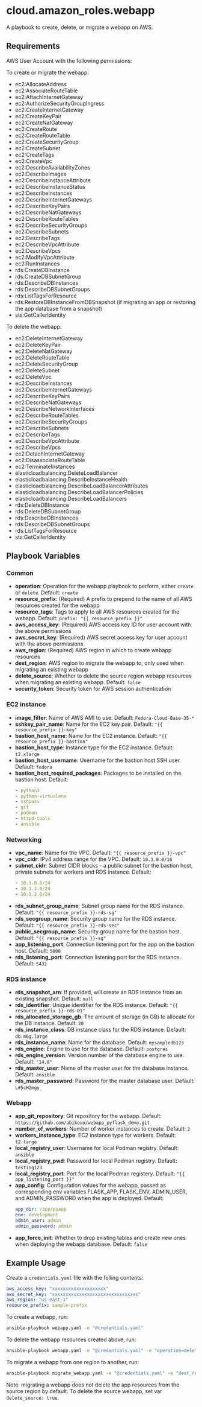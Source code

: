 # cloud.amazon_roles.webapp

A playbook to create, delete, or migrate a webapp on AWS.

## Requirements

AWS User Account with the following permissions:

To create or migrate the webapp:

* ec2:AllocateAddress
* ec2:AssociateRouteTable
* ec2:AttachInternetGateway
* ec2:AuthorizeSecurityGroupIngress
* ec2:CreateInternetGateway
* ec2:CreateKeyPair
* ec2:CreateNatGateway
* ec2:CreateRoute
* ec2:CreateRouteTable
* ec2:CreateSecurityGroup
* ec2:CreateSubnet
* ec2:CreateTags
* ec2:CreateVpc
* ec2:DescribeAvailabilityZones
* ec2:DescribeImages
* ec2:DescribeInstanceAttribute
* ec2:DescribeInstanceStatus
* ec2:DescribeInstances
* ec2:DescribeInternetGateways
* ec2:DescribeKeyPairs
* ec2:DescribeNatGateways
* ec2:DescribeRouteTables
* ec2:DescribeSecurityGroups
* ec2:DescribeSubnets
* ec2:DescribeTags
* ec2:DescribeVpcAttribute
* ec2:DescribeVpcs
* ec2:ModifyVpcAttribute
* ec2:RunInstances
* rds:CreateDBInstance
* rds:CreateDBSubnetGroup
* rds:DescribeDBInstances
* rds:DescribeDBSubnetGroups
* rds:ListTagsForResource
* rds:RestoreDBInstanceFromDBSnapshot (if migrating an app or restoring the app database from a snapshot)
* sts:GetCallerIdentity

To delete the webapp:

* ec2:DeleteInternetGateway
* ec2:DeleteKeyPair
* ec2:DeleteNatGateway
* ec2:DeleteRouteTable
* ec2:DeleteSecurityGroup
* ec2:DeleteSubnet
* ec2:DeleteVpc
* ec2:DescribeInstances
* ec2:DescribeInternetGateways
* ec2:DescribeKeyPairs
* ec2:DescribeNatGateways
* ec2:DescribeNetworkInterfaces
* ec2:DescribeRouteTables
* ec2:DescribeSecurityGroups
* ec2:DescribeSubnets
* ec2:DescribeTags
* ec2:DescribeVpcAttribute
* ec2:DescribeVpcs
* ec2:DetachInternetGateway
* ec2:DisassociateRouteTable
* ec2:TerminateInstances
* elasticloadbalancing:DeleteLoadBalancer
* elasticloadbalancing:DescribeInstanceHealth
* elasticloadbalancing:DescribeLoadBalancerAttributes
* elasticloadbalancing:DescribeLoadBalancerPolicies
* elasticloadbalancing:DescribeLoadBalancers
* rds:DeleteDBInstance
* rds:DeleteDBSubnetGroup
* rds:DescribeDBInstances
* rds:DescribeDBSubnetGroups
* rds:ListTagsForResource
* sts:GetCallerIdentity

## Playbook Variables

### Common

* **operation**: Operation for the webapp playbook to perform, either `create` or `delete`. Default: `create`
* **resource_prefix**: (Required) A prefix to prepend to the name of all AWS resources created for the webapp
* **resource_tags**: Tags to apply to all AWS resources created for the webapp. Default: `prefix: "{{ resource_prefix }}"`
* **aws_access_key**: (Required) AWS access key ID for user account with the above permissions
* **aws_secret_key**: (Required) AWS secret access key for user account with the above permissions
* **aws_region**: (Required) AWS region in which to create webapp resources
* **dest_region**: AWS region to migrate the webapp to, only used when migrating an existing webapp
* **delete_source**: Whether to delete the source region webapp resources when migrating an existing webapp. Default: `false`
* **security_token**: Security token for AWS session authentication

### EC2 instance

* **image_filter**: Name of AWS AMI to use. Default: `Fedora-Cloud-Base-35-*`
* **sshkey_pair_name**: Name for the EC2 key pair. Default: `"{{ resource_prefix }}-key"`
* **bastion_host_name**: Name for the EC2 instance. Default: `"{{ resource_prefix }}-bastion"`
* **bastion_host_type**: Instance type for the EC2 instance. Default: `t2.xlarge`
* **bastion_host_username**: Username for the bastion host SSH user. Default: `fedora`
* **bastion_host_required_packages**: Packages to be installed on the bastion host. Default:
  ```yaml
  - python3
  - python-virtualenv
  - sshpass
  - git
  - podman
  - httpd-tools
  - ansible
  ```

### Networking

* **vpc_name**: Name for the VPC. Default: `"{{ resource_prefix }}-vpc"`
* **vpc_cidr**: IPv4 address range for the VPC. Default: `10.1.0.0/16`
* **subnet_cidr**: Subnet CIDR blocks - a public subnet for the bastion host, private subnets for workers and RDS instance. Default:
  ```yaml
  - 10.1.0.0/24
  - 10.1.1.0/24
  - 10.1.2.0/24
  ```
* **rds_subnet_group_name**: Subnet group name for the RDS instance. Default: `"{{ resource_prefix }}-rds-sg"`
* **rds_secgroup_name**: Security group name for the RDS instance. Default: `"{{ resource_prefix }}-rds-sec"`
* **public_secgroup_name**: Security group name for the bastion host. Default: `"{{ resource_prefix }}-sg"`
* **app_listening_port**: Connection listening port for the app on the bastion host. Default: `5000`
* **rds_listening_port**: Connection listening port for the RDS instance. Default: `5432`

### RDS instance

* **rds_snapshot_arn**: If provided, will create an RDS instance from an existing snapshot. Default: `null`
* **rds_identifier**: Unique identifier for the RDS instance. Default: `"{{ resource_prefix }}-rds-01"`
* **rds_allocated_storage_gb**: The amount of storage (in GB) to allocate for the DB instance. Default: `20`
* **rds_instance_class**: DB instance class for the RDS instance. Default: `db.m6g.large`
* **rds_instance_name**: Name for the database. Default: `mysampledb123`
* **rds_engine**: Engine to use for the database. Default: `postgres`
* **rds_engine_version**: Version number of the database engine to use. Default: `"14.8"`
* **rds_master_user**: Name of the master user for the database instance. Default: `ansible`
* **rds_master_password**: Password for the master database user. Default: `L#5cH2mgy_`

### Webapp

* **app_git_repository**: Git repository for the webapp. Default: `https://github.com/abikouo/webapp_pyflask_demo.git`
* **number_of_workers**: Number of worker instances to create. Default: `2`
* **workers_instance_type**: EC2 instance type for workers. Default: `t2.large`
* **local_registry_user**: Username for local Podman registry. Default: `ansible`
* **local_registry_pwd**: Password for local Podman registry. Default: `testing123`
* **local_registry_port**: Port for the local Podman registery. Default: `"{{ app_listening_port }}"`
* **app_config**: Configuration values for the webapp, passed as corresponding env variables FLASK_APP, FLASK_ENV, ADMIN_USER, and ADMIN_PASSWORD when the app is deployed. Default:
  ```yaml
  app_dir: /app/pyapp
  env: development
  admin_user: admin
  admin_password: admin
  ```
* **app_force_init**: Whether to drop existing tables and create new ones when deploying the webapp database. Default: `false`

## Example Usage

Create a `credentials.yaml` file with the folling contents:

```yaml
aws_access_key: "xxxxxxxxxxxxxxxxxxxx"
aws_secret_key: "xxxxxxxxxxxxxxxxxxxxxxxxxxxxxxxx"
aws_region: "us-east-1"
resource_prefix: sample-prefix
```

To create a webapp, run:

```bash
ansible-playbook webapp.yaml -e "@credentials.yaml"
```

To delete the webapp resources created above, run:

```bash
ansible-playbook webapp.yaml -e "@credentials.yaml" -e "operation=delete"
```

To migrate a webapp from one region to another, run:

```bash
ansible-playbook migrate_webapp.yaml -e "@credentials.yaml" -e "dest_region=my-new-region"
```

Note: migrating a webapp does not delete the app resources from the source region by default. To delete the source webapp, set var `delete_source: true`.

